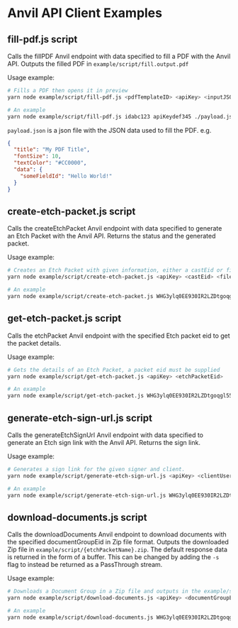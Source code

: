 # Anvil API Client Examples

## fill-pdf.js script

Calls the fillPDF Anvil endpoint with data specified to fill a PDF with the Anvil API. Outputs the filled PDF in `example/script/fill.output.pdf`

Usage example:

```sh
# Fills a PDF then opens it in preview
yarn node example/script/fill-pdf.js <pdfTemplateID> <apiKey> <inputJSONFile>

# An example
yarn node example/script/fill-pdf.js idabc123 apiKeydef345 ./payload.json && open example/script/fill.output.pdf
```

`payload.json` is a json file with the JSON data used to fill the PDF. e.g.

```json
{
  "title": "My PDF Title",
  "fontSize": 10,
  "textColor": "#CC0000",
  "data": {
    "someFieldId": "Hello World!"
  }
}
```

## create-etch-packet.js script

Calls the createEtchPacket Anvil endpoint with data specified to generate an Etch Packet with the Anvil API. Returns 
the status and the generated packet. 

Usage example:

```sh
# Creates an Etch Packet with given information, either a castEid or filename must be supplied
yarn node example/script/create-etch-packet.js <apiKey> <castEid> <filename>

# An example
yarn node example/script/create-etch-packet.js WHG3ylq0EE930IR2LZDtgoqgl55M3TwQ 99u7QvvHr8hDQ4BW9GYv ../../../simple-anvil-finovate-non-qualified.pdf
```

## get-etch-packet.js script

Calls the etchPacket Anvil endpoint with the specified Etch packet eid to get the packet details. 

Usage example:

```sh
# Gets the details of an Etch Packet, a packet eid must be supplied
yarn node example/script/get-etch-packet.js <apiKey> <etchPacketEid>

# An example
yarn node example/script/get-etch-packet.js WHG3ylq0EE930IR2LZDtgoqgl55M3TwQ QJhbdpK75RHRQcgPz5Fc
```

## generate-etch-sign-url.js script

Calls the generateEtchSignUrl Anvil endpoint with data specified to generate an Etch sign link with the Anvil API. Returns the sign link.

Usage example:

```sh
# Generates a sign link for the given signer and client.
yarn node example/script/generate-etch-sign-url.js <apiKey> <clientUserId> <signerEid>

# An example
yarn node example/script/generate-etch-sign-url.js WHG3ylq0EE930IR2LZDtgoqgl55M3TwQ eBim2Vsv2GqCTJxpjTru ZTlbNhxP2lGkNFsNzcus
```

## download-documents.js script

Calls the downloadDocuments Anvil endpoint to download documents with the specified documentGroupEid in Zip file format. Outputs the downloaded Zip file in `example/script/{etchPacketName}.zip`. The default response data is returned in the form of a buffer. This can be changed by adding the `-s` flag to instead be returned as a PassThrough stream.

Usage example:

```sh
# Downloads a Document Group in a Zip file and outputs in the example/script folder
yarn node example/script/download-documents.js <apiKey> <documentGroupEid>

# An example
yarn node example/script/download-documents.js WHG3ylq0EE930IR2LZDtgoqgl55M3TwQ uQiXw4P4DTmXV1eNDmzH
```
